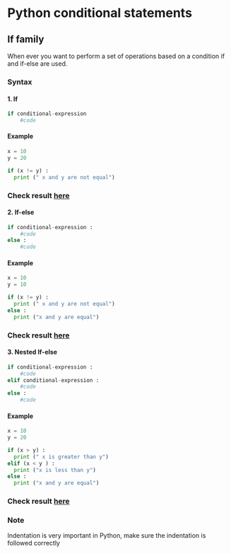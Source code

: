 # Python conditional statements

## If family

When ever you want to perform a set of operations based on a condition if and if-else are used.

### Syntax

#### 1. If

```py
if conditional-expression
    #code
```
#### Example

```py
x = 10
y = 20

if (x != y) : 
  print (" x and y are not equal") 
```
### Check result [here](https://onecompiler.com/python/3vjkc68vc)

#### 2. If-else

```py
if conditional-expression :
    #code
else :
    #code
```
#### Example

```py
x = 10
y = 10

if (x != y) : 
  print (" x and y are not equal")
else :
  print ("x and y are equal")
```
### Check result [here](https://onecompiler.com/python/3vjkc4nsu)

#### 3. Nested If-else

```py
if conditional-expression :
    #code
elif conditional-expression :
    #code
else :
    #code
```

#### Example

```py
x = 10
y = 20

if (x > y) :
  print (" x is greater than y")
elif (x < y ) :
  print ("x is less than y") 
else :
  print ("x and y are equal")
```
### Check result [here](https://onecompiler.com/python/3vjkbdx5j)

### Note
Indentation is very important in Python, make sure the indentation is followed correctly 
